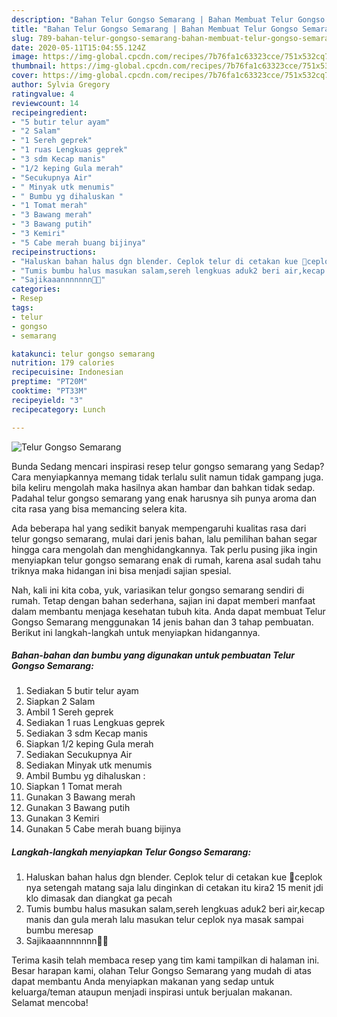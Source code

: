 ```yaml
---
description: "Bahan Telur Gongso Semarang | Bahan Membuat Telur Gongso Semarang Yang Bisa Manjain Lidah"
title: "Bahan Telur Gongso Semarang | Bahan Membuat Telur Gongso Semarang Yang Bisa Manjain Lidah"
slug: 789-bahan-telur-gongso-semarang-bahan-membuat-telur-gongso-semarang-yang-bisa-manjain-lidah
date: 2020-05-11T15:04:55.124Z
image: https://img-global.cpcdn.com/recipes/7b76fa1c63323cce/751x532cq70/telur-gongso-semarang-foto-resep-utama.jpg
thumbnail: https://img-global.cpcdn.com/recipes/7b76fa1c63323cce/751x532cq70/telur-gongso-semarang-foto-resep-utama.jpg
cover: https://img-global.cpcdn.com/recipes/7b76fa1c63323cce/751x532cq70/telur-gongso-semarang-foto-resep-utama.jpg
author: Sylvia Gregory
ratingvalue: 4
reviewcount: 14
recipeingredient:
- "5 butir telur ayam"
- "2 Salam"
- "1 Sereh geprek"
- "1 ruas Lengkuas geprek"
- "3 sdm Kecap manis"
- "1/2 keping Gula merah"
- "Secukupnya Air"
- " Minyak utk menumis"
- " Bumbu yg dihaluskan "
- "1 Tomat merah"
- "3 Bawang merah"
- "3 Bawang putih"
- "3 Kemiri"
- "5 Cabe merah buang bijinya"
recipeinstructions:
- "Haluskan bahan halus dgn blender. Ceplok telur di cetakan kue 🤪ceplok nya setengah matang saja lalu dinginkan di cetakan itu kira2 15 menit jdi klo dimasak dan diangkat ga pecah"
- "Tumis bumbu halus masukan salam,sereh lengkuas aduk2 beri air,kecap manis dan gula merah lalu masukan telur ceplok nya masak sampai bumbu meresap"
- "Sajikaaannnnnnn🤤😍"
categories:
- Resep
tags:
- telur
- gongso
- semarang

katakunci: telur gongso semarang 
nutrition: 179 calories
recipecuisine: Indonesian
preptime: "PT20M"
cooktime: "PT33M"
recipeyield: "3"
recipecategory: Lunch

---
```



![Telur Gongso Semarang](https://img-global.cpcdn.com/recipes/7b76fa1c63323cce/751x532cq70/telur-gongso-semarang-foto-resep-utama.jpg)

Bunda Sedang mencari inspirasi resep telur gongso semarang yang Sedap? Cara menyiapkannya memang tidak terlalu sulit namun tidak gampang juga. bila keliru mengolah maka hasilnya akan hambar dan bahkan tidak sedap. Padahal telur gongso semarang yang enak harusnya sih punya aroma dan cita rasa yang bisa memancing selera kita.



Ada beberapa hal yang sedikit banyak mempengaruhi kualitas rasa dari telur gongso semarang, mulai dari jenis bahan, lalu pemilihan bahan segar hingga cara mengolah dan menghidangkannya. Tak perlu pusing jika ingin menyiapkan telur gongso semarang enak di rumah, karena asal sudah tahu triknya maka hidangan ini bisa menjadi sajian spesial.


Nah, kali ini kita coba, yuk, variasikan telur gongso semarang sendiri di rumah. Tetap dengan bahan sederhana, sajian ini dapat memberi manfaat dalam membantu menjaga kesehatan tubuh kita. Anda dapat membuat Telur Gongso Semarang menggunakan 14 jenis bahan dan 3 tahap pembuatan. Berikut ini langkah-langkah untuk menyiapkan hidangannya.

<!--inarticleads1-->

##### Bahan-bahan dan bumbu yang digunakan untuk pembuatan Telur Gongso Semarang:

1. Sediakan 5 butir telur ayam
1. Siapkan 2 Salam
1. Ambil 1 Sereh geprek
1. Sediakan 1 ruas Lengkuas geprek
1. Sediakan 3 sdm Kecap manis
1. Siapkan 1/2 keping Gula merah
1. Sediakan Secukupnya Air
1. Sediakan  Minyak utk menumis
1. Ambil  Bumbu yg dihaluskan :
1. Siapkan 1 Tomat merah
1. Gunakan 3 Bawang merah
1. Gunakan 3 Bawang putih
1. Gunakan 3 Kemiri
1. Gunakan 5 Cabe merah buang bijinya




<!--inarticleads2-->

##### Langkah-langkah menyiapkan Telur Gongso Semarang:

1. Haluskan bahan halus dgn blender. Ceplok telur di cetakan kue 🤪ceplok nya setengah matang saja lalu dinginkan di cetakan itu kira2 15 menit jdi klo dimasak dan diangkat ga pecah
1. Tumis bumbu halus masukan salam,sereh lengkuas aduk2 beri air,kecap manis dan gula merah lalu masukan telur ceplok nya masak sampai bumbu meresap
1. Sajikaaannnnnnn🤤😍




Terima kasih telah membaca resep yang tim kami tampilkan di halaman ini. Besar harapan kami, olahan Telur Gongso Semarang yang mudah di atas dapat membantu Anda menyiapkan makanan yang sedap untuk keluarga/teman ataupun menjadi inspirasi untuk berjualan makanan. Selamat mencoba!
